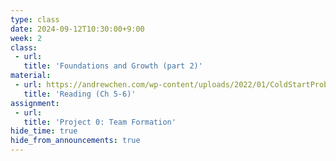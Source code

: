 ```yaml
---
type: class
date: 2024-09-12T10:30:00+9:00
week: 2
class:
 - url: 
   title: 'Foundations and Growth (part 2)'
material:
 - url: https://andrewchen.com/wp-content/uploads/2022/01/ColdStartProb_9780062969743_AS0928_cc20_Final.pdf
   title: 'Reading (Ch 5-6)'
assignment: 
 - url:
   title: 'Project 0: Team Formation'
hide_time: true
hide_from_announcements: true
---
```

